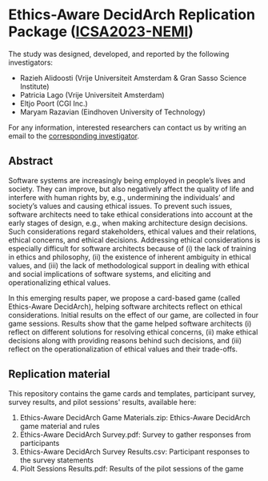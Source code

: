 
# Ethics-Aware DecidArch Replication Package ([ICSA2023-NEMI](https://icsa-conferences.org/2023/call-for-papers/new-and-emerging-ideas/))

The study was designed, developed, and reported by the following investigators:
* Razieh Alidoosti (Vrije Universiteit Amsterdam & Gran Sasso Science Institute)
* Patricia Lago (Vrije Universiteit Amsterdam)
* Eltjo Poort (CGI Inc.)
* Maryam Razavian (Eindhoven University of Technology)

For any information, interested researchers can contact us by writing an email to the [corresponding investigator](mailto:r.alidoosti@vu.nl).

## Abstract
Software systems are increasingly being employed in people’s lives and society. They can improve, but also negatively affect the quality of life and interfere with human rights by, e.g., undermining the individuals’ and society’s values and causing ethical issues. To prevent such issues, software architects need to take ethical considerations into account at the early stages of design, e.g., when making architecture design decisions. Such considerations regard stakeholders, ethical values and their relations, ethical concerns, and ethical decisions. Addressing ethical considerations is especially difficult for software architects because of (i) the lack of training in ethics and philosophy, (ii) the existence of inherent ambiguity in ethical values, and (iii) the lack of methodological support in dealing with ethical and social implications of software systems, and eliciting and
operationalizing ethical values.

In this emerging results paper, we propose a card-based game (called Ethics-Aware DecidArch), helping software architects reflect on ethical considerations. Initial results on the effect of our game, are collected in four game sessions. Results show that the game helped software architects (i) reflect on different solutions for resolving ethical concerns, (ii) make ethical decisions along with providing reasons behind such decisions, and (iii) reflect on the operationalization of ethical values and their trade-offs.


## Replication material
This repository contains the game cards and templates, participant survey, survey results, and pilot sessions' results, available here:
1. Ethics-Aware DecidArch Game Materials.zip: Ethics-Aware DecidArch game material and rules
2. Ethics-Aware DecidArch Survey.pdf: Survey to gather responses from participants
3. Ethics-Aware DecidArch Survey Results.csv: Participant responses to the survey statements
4. Piolt Sessions Results.pdf: Results of the pilot sessions of the game
